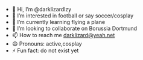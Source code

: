 - 👋 Hi, I’m @darklizardlzy
- 👀 I’m interested in football or say soccer/cosplay
- 🌱 I’m currently learning flying a plane
- 💞️ I’m looking to collaborate on Borussia Dortmund
- 📫 How to reach me darklizard@yeah.net
- 😄 Pronouns: active,cosplay
- ⚡ Fun fact: do not exist yet

<!---
darklizardlzy/darklizardlzy is a ✨ special ✨ repository because its `README.md` (this file) appears on your GitHub profile.
You can click the Preview link to take a look at your changes.
--->
